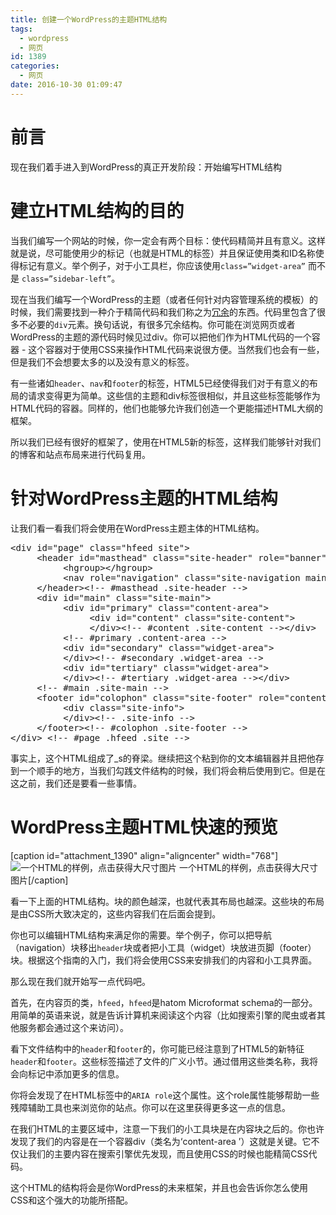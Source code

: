 ```yaml
---
title: 创建一个WordPress的主题HTML结构
tags:
  - wordpress
  - 网页
id: 1389
categories:
  - 网页
date: 2016-10-30 01:09:47
---
```


# 前言

现在我们着手进入到WordPress的真正开发阶段：开始编写HTML结构

# 建立HTML结构的目的

当我们编写一个网站的时候，你一定会有两个目标：使代码精简并且有意义。这样就是说，尽可能使用少的标记（也就是HTML的标签）并且保证使用类和ID名称使得标记有意义。举个例子，对于小工具栏，你应该使用`class=”widget-area”` 而不是 `class=”sidebar-left”`。

现在当我们编写一个WordPress的主题（或者任何针对内容管理系统的模板）的时候，我们需要找到一种介于精简代码和我们称之为[冗余](http://www.456bereastreet.com/lab/web_development_mistakes/)的东西。代码里包含了很多不必要的`div`元素。换句话说，有很多冗余结构。你可能在浏览网页或者WordPress的主题的源代码时候见过div。你可以把他们作为HTML代码的一个容器 - 这个容器对于使用CSS来操作HTML代码来说很方便。当然我们也会有一些，但是我们不会想要太多的以及没有意义的标签。

有一些诸如`header`、`nav`和`footer`的标签，HTML5已经使得我们对于有意义的布局的请求变得更为简单。这些信的主题和div标签很相似，并且这些标签能够作为HTML代码的容器。同样的，他们也能够允许我们创造一个更能描述HTML大纲的框架。

所以我们已经有很好的框架了，使用在HTML5新的标签，这样我们能够针对我们的博客和站点布局来进行代码复用。

# 针对WordPress主题的HTML结构

让我们看一看我们将会使用在WordPress主题主体的HTML结构。

<pre class="lang:xhtml decode:true ">&lt;div id="page" class="hfeed site"&gt;
     &lt;header id="masthead" class="site-header" role="banner"&gt;
          &lt;hgroup&gt;&lt;/hgroup&gt;
          &lt;nav role="navigation" class="site-navigation main-navigation"&gt;&lt;/nav&gt;&lt;!-- .site-navigation .main-navigation --&gt;
     &lt;/header&gt;&lt;!-- #masthead .site-header --&gt;
     &lt;div id="main" class="site-main"&gt;
          &lt;div id="primary" class="content-area"&gt;
               &lt;div id="content" class="site-content"&gt;
               &lt;/div&gt;&lt;!-- #content .site-content --&gt;&lt;/div&gt;
          &lt;!-- #primary .content-area --&gt;
          &lt;div id="secondary" class="widget-area"&gt;
          &lt;/div&gt;&lt;!-- #secondary .widget-area --&gt;
          &lt;div id="tertiary" class="widget-area"&gt;
          &lt;/div&gt;&lt;!-- #tertiary .widget-area --&gt;&lt;/div&gt;
     &lt;!-- #main .site-main --&gt;
     &lt;footer id="colophon" class="site-footer" role="contentinfo"&gt;
          &lt;div class="site-info"&gt;
          &lt;/div&gt;&lt;!-- .site-info --&gt;
     &lt;/footer&gt;&lt;!-- #colophon .site-footer --&gt;
&lt;/div&gt; &lt;!-- #page .hfeed .site --&gt;</pre>

事实上，这个HTML组成了_s的脊梁。继续把这个粘到你的文本编辑器并且把他存到一个顺手的地方，当我们勾践文件结构的时候，我们将会稍后使用到它。但是在这之前，我们还是要看一些事情。

# WordPress主题HTML快速的预览

[caption id="attachment_1390" align="aligncenter" width="768"]![一个HTML的样例，点击获得大尺寸图片](http://kidozh.com/wp-content/uploads/2016/10/html-visual1.png) 一个HTML的样例，点击获得大尺寸图片[/caption]

看一下上面的HTML结构。块的颜色越深，也就代表其布局也越深。这些块的布局是由CSS所大致决定的，这些内容我们在后面会提到。

你也可以编辑HTML结构来满足你的需要。举个例子，你可以把导航（navigation）块移出`header`块或者把小工具（widget）块放进页脚（footer）块。根据这个指南的入门，我们将会使用CSS来安排我们的内容和小工具界面。

那么现在我们就开始写一点代码吧。

首先，在内容页的类，`hfeed`，`hfeed`是hatom Microformat schema的一部分。用简单的英语来说，就是告诉计算机来阅读这个内容（比如搜索引擎的爬虫或者其他服务都会通过这个来访问）。

看下文件结构中的`header`和`footer`的，你可能已经注意到了HTML5的新特征`header`和`footer`。这些标签描述了文件的广义小节。通过借用这些类名称，我将会向标记中添加更多的信息。

你将会发现了在HTML标签中的`ARIA`  `role`这个属性。这个role属性能够帮助一些残障辅助工具也来浏览你的站点。你可以在这里获得更多这一点的信息。

在我们HTML的主要区域中，注意一下我们的小工具块是在内容块之后的。你也许发现了我们的内容是在一个容器div（类名为‘content-area ’）这就是关键。它不仅让我们的主要内容在搜索引擎优先发现，而且使用CSS的时候也能精简CSS代码。

这个HTML的结构将会是你WordPress的未来框架，并且也会告诉你怎么使用CSS和这个强大的功能所搭配。